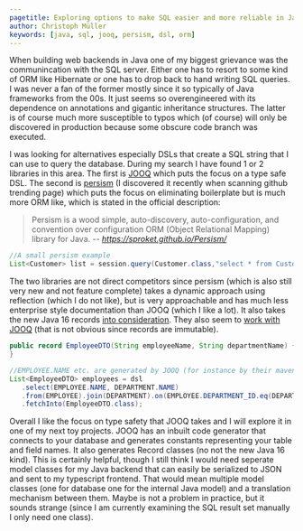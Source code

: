 ```yaml
---
pagetitle: Exploring options to make SQL easier and more reliable in Java
author: Christoph Müller
keywords: [java, sql, jooq, persism, dsl, orm]
---
```


When building web backends in Java one of my biggest grievance was the communincation with the SQL server. Either one has to resort to some kind of ORM like Hibernate or one has to drop back to hand writing SQL queries. I was never a fan of the former mostly since it so typically of Java frameworks from the 00s. It just seems so  overengineered with its dependence on annotations and gigantic inheritance structures. The latter is of course much more susceptible to typos which (of course) will only be discovered in production because some obscure code branch was executed.

I was looking for alternatives especially DSLs that create a SQL string that I can use to query the database. During my search I have found 1 or 2 libraries in this area. The first is [JOOQ](https://www.jooq.org/) which puts the focus on a type safe DSL. The second is [persism](https://sproket.github.io/Persism/) (I discovered it recently when scanning github trending page) which puts the focus on eliminating boilerplate but is much more ORM like, which is stated in the official description:

> Persism is a wood simple, auto-discovery, auto-configuration, and convention over configuration ORM (Object Relational Mapping) library for Java.
> -- <cite>https://sproket.github.io/Persism/</cite>

```java
//A small persism example
List<Customer> list = session.query(Customer.class,"select * from Customers where name = ?", "Fred");
```


The two libraries are not direct competitors since persism (which is also still very new and not feature complete) takes a dynamic approach using reflection (which I do not like), but is very approachable and has much less enterprise style documentation than JOOQ (which I like a lot). It also takes the new Java 16 records [into consideration](https://sproket.github.io/Persism/records.html). They also seem to [work with JOOQ](https://www.javacodegeeks.com/2021/04/java-16-records-with-jpa-and-jooq.html) (that is not obvious since records are immutable).

```java
public record EmployeeDTO(String employeeName, String departmentName) {
}

//EMPLOYEE.NAME etc. are generated by JOOQ (for instance by their maven plugin)
List<EmployeeDTO> employees = dsl
   .select(EMPLOYEE.NAME, DEPARTMENT.NAME)
   .from(EMPLOYEE).join(DEPARTMENT).on(EMPLOYEE.DEPARTMENT_ID.eq(DEPARTMENT.ID))
   .fetchInto(EmployeeDTO.class);
```

Overall I like the focus on type safety that JOOQ takes and I will explore it in one of my next toy projects. JOOQ has an inbuilt code generator that connects to your database and generates constants representing your table and field names. It also generates Record classes (no not the new Java 16 kind). This is certainly helpful, though I still think I would need seperate model classes for my Java backend that can easily be serialized to JSON and sent to my typescript frontend. That would mean multiple model classes (one for database one for the internal Java model) and a translation mechanism between them. Maybe is not a problem in practice, but it sounds strange (since I am currently examining the SQL result set manually I only need one class).